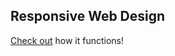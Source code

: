 
## Responsive Web Design
[Check out](https://adriana-lazurca.github.io/Responsive/) how it functions!